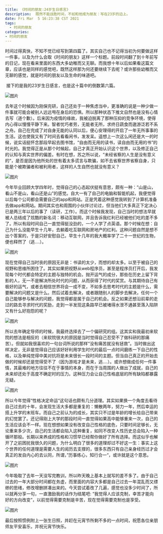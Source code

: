 ```yaml
---
title: 《时间的朋友:24岁生日感言》
description:  既然不能战胜时间，不如和他成为朋友：写在23岁的边上。
date: Fri Mar  5 16:23:38 CST 2021
tags:
  - 时间的朋友
categories:
- 时间的朋友
---
```


   时间过得真快，不知不觉已经写到第四篇了。其实自己也不记得当初为何要做这样一件事，以及为什么会取《时间的朋友》这样一个标题。前段时间翻了到十年前写的日记，现在看来里面的东西大多幼稚而又无聊。而我想十年以后如果看这篇文章，应该也是同样的感觉吧，既然这样那为何还要继续下去呢？或许那些幼稚而又无聊的感觉，就是时间的朋友以及生命的味道吧。

​	接下的是我的23岁生日感言，也是这十篇中的倒数第六篇。

![图片](http://img.jackdu.cn/%E6%97%B6%E9%97%B4%E7%9A%84%E6%9C%8B%E5%8F%8B23/1.jpg)

​     去年这个时候因为刚保完研，自己还处于一种焦虑当中，更准确的说是一种少做一件事就可能会被别人远远甩在身后的恐惧。所以那种状态下推文自然也是没有心情去写（道个歉）。后来因为疫情的缘故，我被迫脱离了那种压抑的竞争环境，使得内心得以慢慢平静下来。智者忧巧者劳，无能者无所，求终日蔬食而遨游泛若不系之舟。自己在完成了对自身无能的认同以后，便心安理得的开启了一年无所事事的生活。这也使我又有了时间去看看闲书，发发呆。遥想上一次这么闲还是大一的时候，说实话挺怀念那段早起去图书馆，“自由而无用的读书，读自由而无用的书”的时光的。我觉得正是从那个时候起，自己才真正开始认识这个世界，以及修正自己的认知与真实世界的偏差。有时在想，苏之所以说，“未经省察的人生是没有意义的“，是否是因为他所处的世有着太多谎言与欺骗，如不去省察世界省察自身，只能是个被欺骗者和被利用者，这样的人生自然也就没有意义？

![图片](http://img.jackdu.cn/%E6%97%B6%E9%97%B4%E7%9A%84%E6%9C%8B%E5%8F%8B23/2.jpg) 

​    今年毕业回顾大学四年时，觉得自己的心态起伏挺有意思，颇有一种：”山是山，看山不是山，看山还是山”的感觉。自大一有了自己的电脑和智能机起，我便觉得以后每个公司都会需要自己的app和网站。正是凭着这种感觉我转到了计算机准备去做app和网站。期间其实也和周围的小伙伴讨论过，但当他们大多真正下定决心已是两三年以后的事了（读研，工作）。而这个时候我发现，自己当时的想法早就被人总结成了炫酷的新名词：移动互联网，并且告诉我红利已经被他们吃的差不多了。所以有段时间自己一直觉得挺没劲的，一个人学了点英语。那个时候在想：自己为什么没能早生十几年，去躺着吃互联网和房地产的红利。这种问题自然是想不出个答案的，于是只好安慰自己，早生十几年的我大概率学了二十一世纪的生物，便也释然了（逃....）。

![图片](http://img.jackdu.cn/%E6%97%B6%E9%97%B4%E7%9A%84%E6%9C%8B%E5%8F%8B23/3.jpg)

​    现在觉得自己当时丧的原因无非是：书读的太少，而想的却太多。以至于被自己的视野和思维所困住了。其实如果把视野从web程序员，甚至是程序员打开后，我发现每个时代都会特定的主题与独特的机会。抛开运气的成分，那些在历史上留下背影的人，无一不是解决所处时代的问题，从而获得了时代的奖赏。与其期待自己有极好的运气，或者去相信世界将会一成不变，不如多去思考时代的主题是什么，需要解决的问题又是什么。然后试着去解决，或者跟随别人的脚步去解决，任何一个自己能够参与解决的问题，我觉得都是属于自己的机会。反之如果还想沿前辈的走过的路去寻求时代的奖励，走到一半发现这条路早已被堵得水泄不通甚至落入陷阱又有什么好抱怨的呢？

![图片](http://img.jackdu.cn/%E6%97%B6%E9%97%B4%E7%9A%84%E6%9C%8B%E5%8F%8B23/4.jpg)

​     所以去年确定导师的时候，我最终选择去了一个偏研究的组。这其实和我最初来软院的想法是相反的（来软院很大的原因是当时觉得自己忍受不了做科研的那痛苦）。但就如我很喜欢的一句台词所说的那样“没有痛苦就没有拯救”。当时做出这样决定，无非是觉得自己应该好好利用学生时代的最后一点时间磨练一下自己的性格，以及单纯觉得中美对抗将是未来很长一段时间的主题。但当自己真正的开始去做的时候却还是觉得受不了（因为游戏才是未来，逃....）。或许想做成任何一件事情，其最难的地方往往不在于事情的本身，而在于当周围的人做出了成就，自己的未来却还处于高度不确定时的压力。这种压力会让自己性格底层的所有缺陷都暴露无疑。

![图片](http://img.jackdu.cn/%E6%97%B6%E9%97%B4%E7%9A%84%E6%9C%8B%E5%8F%8B23/5.jpg)

​    所以今年觉得“性格决定命运“这句话也颇有几分道理。其实如果换一个角度去看待自己过去的十年，会发现生活大多都是重复的：懒散两年，努力一年，然后幸运的搭上升学的末班车。而自己之前认为的成长，其实只不过是年龄的增长给自己带来的幻觉罢了。还记得刚上大学的那段时间一直觉得如果高中能够重来一次，自己的生活应该会不一样。现在想想如果没有改变自己性格的底色，只要时间足够长，无论重来多少次，自己的生活都会陷入这种重复，如同不改变人性历史总会陷入一种循环那般。长期以来养成的性格和习惯早已经帮你做好了所有选择。而这似乎也解开了之前困扰我很久的问题，为什么明白了很多的道理却过不好这一生：事实上这个世界的任何道理是需要人生的阅历去支撑的，很多东西只有自己亲身经历过才会真正的发自内心的去认同，所谓，”历事练心，知行合一“，或许就是这个意思。

![图片](http://img.jackdu.cn/%E6%97%B6%E9%97%B4%E7%9A%84%E6%9C%8B%E5%8F%8B23/6.jpg)

​    今年吸取了去年一天没写完教训，所以昨天晚上基本上就写的差不多了。由于自己过去的一年大部分时间都在务虚，而里面的内容大多都是自己过去一年混乱而又缥缈的思绪，修改增删拼凑出来的。今天尝试着改了几遍，感觉也没多少时间了，所以就再分享一句，一直激励我的话作为结尾吧: “我觉得人应该克制，幸苦才能向好的方向改变”，以前觉得需要克制是辛苦，现在觉得需要克制也是享受。

![图片](http://img.jackdu.cn/%E6%97%B6%E9%97%B4%E7%9A%84%E6%9C%8B%E5%8F%8B23/7.jpg)

最后按照惯例附上一张生日照，并赶在元宵节所剩不多的一点时间，祝愿各位亲朋师友平安喜乐，并祝元宵节快乐。